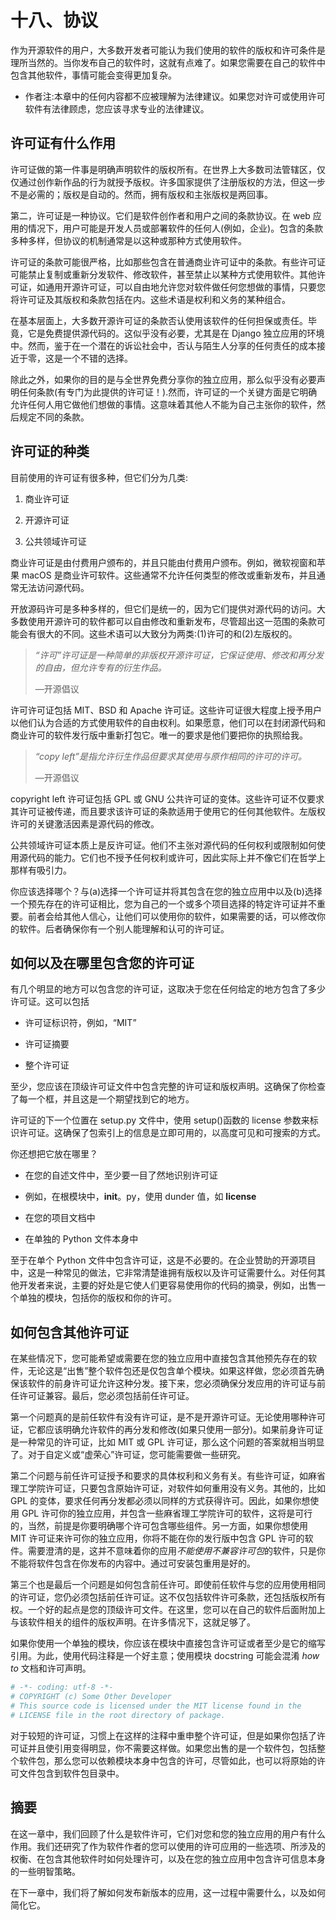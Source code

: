 # 十八、协议

作为开源软件的用户，大多数开发者可能认为我们使用的软件的版权和许可条件是理所当然的。当你发布自己的软件时，这就有点难了。如果您需要在自己的软件中包含其他软件，事情可能会变得更加复杂。

*   作者注:本章中的任何内容都不应被理解为法律建议。如果您对许可或使用许可软件有法律顾虑，您应该寻求专业的法律建议。

## 许可证有什么作用

许可证做的第一件事是明确声明软件的版权所有。在世界上大多数司法管辖区，仅仅通过创作新作品的行为就授予版权。许多国家提供了注册版权的方法，但这一步不是必需的；版权是自动的。然而，拥有版权和主张版权是两回事。

第二，许可证是一种协议。它们是软件创作者和用户之间的条款协议。在 web 应用的情况下，用户可能是开发人员或部署软件的任何人(例如，企业)。包含的条款多种多样，但协议的机制通常是以这种或那种方式使用软件。

许可证的条款可能很严格，比如那些包含在普通商业许可证中的条款。有些许可证可能禁止复制或重新分发软件、修改软件，甚至禁止以某种方式使用软件。其他许可证，如通用开源许可证，可以自由地允许您对软件做任何您想做的事情，只要您将许可证及其版权和条款包括在内。这些术语是权利和义务的某种组合。

在基本层面上，大多数开源许可证的条款否认使用该软件的任何担保或责任。毕竟，它是免费提供源代码的。这似乎没有必要，尤其是在 Django 独立应用的环境中。然而，鉴于在一个潜在的诉讼社会中，否认与陌生人分享的任何责任的成本接近于零，这是一个不错的选择。

除此之外，如果你的目的是与全世界免费分享你的独立应用，那么似乎没有必要声明任何条款(有专门为此提供的许可证！).然而，许可证的一个关键方面是它明确允许任何人用它做他们想做的事情。这意味着其他人不能为自己主张你的软件，然后规定不同的条款。

## 许可证的种类

目前使用的许可证有很多种，但它们分为几类:

1.  商业许可证

2.  开源许可证

3.  公共领域许可证

商业许可证是由付费用户颁布的，并且只能由付费用户颁布。例如，微软视窗和苹果 macOS 是商业许可软件。这些通常不允许任何类型的修改或重新发布，并且通常无法访问源代码。

开放源码许可是多种多样的，但它们是统一的，因为它们提供对源代码的访问。大多数使用开源许可的软件都可以自由修改和重新发布，尽管超出这一范围的条款可能会有很大的不同。这些术语可以大致分为两类:(1)许可的和(2)左版权的。

> *“许可”许可证是一种简单的非版权开源许可证，它保证使用、修改和再分发的自由，但允许专有的衍生作品。*
> 
> —开源倡议

许可许可证包括 MIT、BSD 和 Apache 许可证。这些许可证很大程度上授予用户以他们认为合适的方式使用软件的自由权利。如果愿意，他们可以在封闭源代码和商业许可的软件发行版中重新打包它。唯一的要求是他们要把你的执照给我。

> *“copy left”是指允许衍生作品但要求其使用与原作相同的许可的许可。*
> 
> —开源倡议

copyright left 许可证包括 GPL 或 GNU 公共许可证的变体。这些许可证不仅要求其许可证被传递，而且要求该许可证的条款适用于使用它的任何其他软件。左版权许可的关键激活因素是源代码的修改。

公共领域许可证本质上是反许可证。他们不主张对源代码的任何权利或限制如何使用源代码的能力。它们也不授予任何权利或许可，因此实际上并不像它们在哲学上那样有吸引力。

你应该选择哪个？与(a)选择一个许可证并将其包含在您的独立应用中以及(b)选择一个预先存在的许可证相比，您为自己的一个或多个项目选择的特定许可证并不重要。前者会给其他人信心，让他们可以使用你的软件，如果需要的话，可以修改你的软件。后者确保你有一个别人能理解和认可的许可证。

## 如何以及在哪里包含您的许可证

有几个明显的地方可以包含您的许可证，这取决于您在任何给定的地方包含了多少许可证。这可以包括

*   许可证标识符，例如，“MIT”

*   许可证摘要

*   整个许可证

至少，您应该在顶级许可证文件中包含完整的许可证和版权声明。这确保了你检查了每一个框，并且这是一个期望找到它的地方。

许可证的下一个位置在 setup.py 文件中，使用 setup()函数的 license 参数来标识许可证。这确保了包索引上的信息是立即可用的，以高度可见和可搜索的方式。

你还想把它放在哪里？

*   在您的自述文件中，至少要一目了然地识别许可证

*   例如，在根模块中，__init__。py，使用 dunder 值，如 __license__

*   在您的项目文档中

*   在单独的 Python 文件本身中

至于在单个 Python 文件中包含许可证，这是不必要的。在企业赞助的开源项目中，这是一种常见的做法，它非常清楚谁拥有版权以及许可证需要什么。对任何其他开发者来说，主要的好处是它使人们更容易使用你的代码的摘录，例如，出售一个单独的模块，包括你的版权和你的许可。

## 如何包含其他许可证

在某些情况下，您可能希望或需要在您的独立应用中直接包含其他预先存在的软件，无论这是“出售”整个软件包还是仅包含单个模块。如果这样做，您必须首先确保该软件的前身许可证允许这种分发。接下来，您必须确保分发应用的许可证与前任许可证兼容。最后，您必须包括前任许可证。

第一个问题真的是前任软件有没有许可证，是不是开源许可证。无论使用哪种许可证，它都应该明确允许软件的再分发和修改(如果只使用一部分)。如果前身许可证是一种常见的许可证，比如 MIT 或 GPL 许可证，那么这个问题的答案就相当明显了。对于自定义或“虚荣心”许可证，您可能需要做一些研究。

第二个问题与前任许可证授予和要求的具体权利和义务有关。有些许可证，如麻省理工学院许可证，只要包含原始许可证，对软件如何重用没有义务。其他的，比如 GPL 的变体，要求任何再分发都必须以同样的方式获得许可。因此，如果你想使用 GPL 许可你的独立应用，并包含一些麻省理工学院许可的软件，这将是可行的，当然，前提是你要明确哪个许可包含哪些组件。另一方面，如果你想使用 MIT 许可证来许可你的独立应用，你将不能在你的发行版中包含 GPL 许可的软件。需要澄清的是，这并不意味着你的应用*不能使用不兼容许可包*的软件，只是你不能将软件包含在你发布的内容中。通过可安装包重用是好的。

第三个也是最后一个问题是如何包含前任许可。即使前任软件与您的应用使用相同的许可证，您仍必须包括前任许可证。这不仅包括软件许可条款，还包括版权所有权。一个好的起点是您的顶级许可文件。在这里，您可以在自己的软件后面附加上与该软件相关的组件的版权声明。在许多情况下，这就足够了。

如果你使用一个单独的模块，你应该在模块中直接包含许可证或者至少是它的缩写引用。为此，使用代码注释是一个好主意；使用模块 docstring 可能会混淆 *how to* 文档和许可声明。

```py
# -*- coding: utf-8 -*-
# COPYRIGHT (c) Some Other Developer
# This source code is licensed under the MIT license found in the
# LICENSE file in the root directory of package.

```

对于较短的许可证，习惯上在这样的注释中重申整个许可证，但是如果你包括了许可证并且使引用变得明显，你不需要这样做。如果您出售的是一个软件包，包括整个软件包，那么您可以依赖模块本身中包含的许可，尽管如此，也可以将原始的许可文件包含到软件包目录中。

## 摘要

在这一章中，我们回顾了什么是软件许可，它们对您和您的独立应用的用户有什么作用。我们还研究了作为软件作者的您可以使用的许可应用的一些选项、所涉及的权衡、在包含其他软件时如何处理许可，以及在您的独立应用中包含许可信息本身的一些明智策略。

在下一章中，我们将了解如何发布新版本的应用，这一过程中需要什么，以及如何简化它。